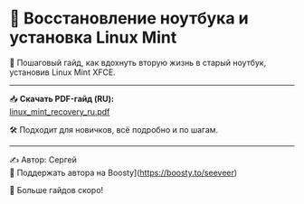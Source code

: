 # 🧰 Восстановление ноутбука и установка Linux Mint

📘 Пошаговый гайд, как вдохнуть вторую жизнь в старый ноутбук, установив Linux Mint XFCE.

---

📥 **Скачать PDF-гайд (RU):**  
[linux_mint_recovery_ru.pdf](./linux_mint_recovery_ru.pdf)

🛠 Подходит для новичков, всё подробно и по шагам.

---

✍ Автор: Сергей  
💖 Поддержать автора на Boosty](https://boosty.to/seeveer)

📣 Больше гайдов скоро!
